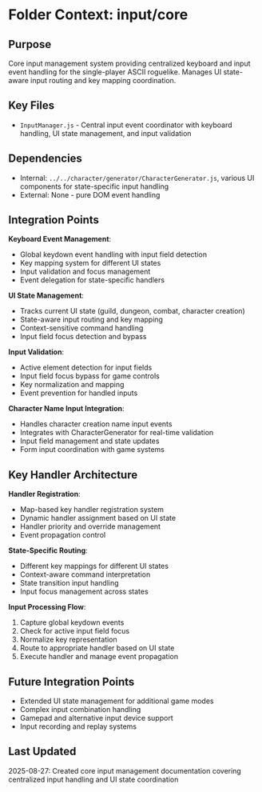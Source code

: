# Folder Context: input/core

## Purpose
Core input management system providing centralized keyboard and input event handling for the single-player ASCII roguelike. Manages UI state-aware input routing and key mapping coordination.

## Key Files
- `InputManager.js` - Central input event coordinator with keyboard handling, UI state management, and input validation

## Dependencies
- Internal: `../../character/generator/CharacterGenerator.js`, various UI components for state-specific input handling
- External: None - pure DOM event handling

## Integration Points
**Keyboard Event Management**:
- Global keydown event handling with input field detection
- Key mapping system for different UI states
- Input validation and focus management
- Event delegation for state-specific handlers

**UI State Management**:
- Tracks current UI state (guild, dungeon, combat, character creation)
- State-aware input routing and key mapping
- Context-sensitive command handling
- Input field focus detection and bypass

**Input Validation**:
- Active element detection for input fields
- Input field focus bypass for game controls
- Key normalization and mapping
- Event prevention for handled inputs

**Character Name Input Integration**:
- Handles character creation name input events
- Integrates with CharacterGenerator for real-time validation
- Input field management and state updates
- Form input coordination with game systems

## Key Handler Architecture
**Handler Registration**:
- Map-based key handler registration system
- Dynamic handler assignment based on UI state
- Handler priority and override management
- Event propagation control

**State-Specific Routing**:
- Different key mappings for different UI states
- Context-aware command interpretation
- State transition input handling
- Input focus management across states

**Input Processing Flow**:
1. Capture global keydown events
2. Check for active input field focus
3. Normalize key representation
4. Route to appropriate handler based on UI state
5. Execute handler and manage event propagation

## Future Integration Points
- Extended UI state management for additional game modes
- Complex input combination handling
- Gamepad and alternative input device support
- Input recording and replay systems

## Last Updated
2025-08-27: Created core input management documentation covering centralized input handling and UI state coordination